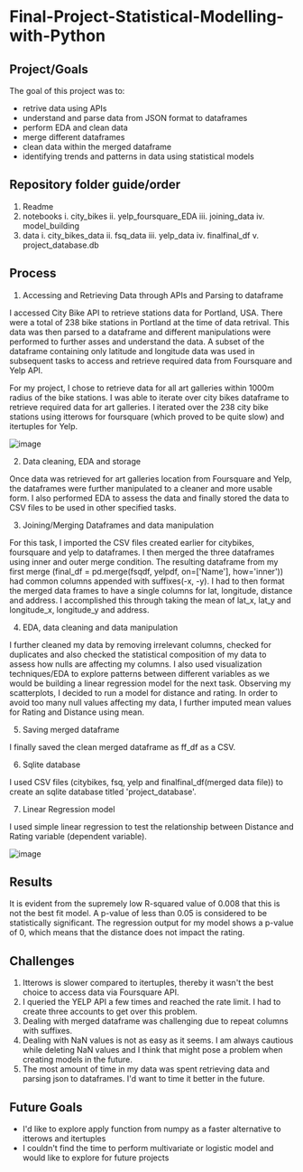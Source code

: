 # Final-Project-Statistical-Modelling-with-Python

## Project/Goals
The goal of this project was to:
- retrive data using APIs
- understand and parse data from JSON format to dataframes
- perform EDA and clean data
- merge different dataframes
- clean data within the merged dataframe
- identifying trends and patterns in data using statistical models

## Repository folder guide/order
1. Readme
2. notebooks
     i. city_bikes
     ii. yelp_foursquare_EDA
     iii. joining_data
     iv. model_building
3. data
     i. city_bikes_data
     ii. fsq_data
     iii. yelp_data
     iv. finalfinal_df
     v. project_database.db

## Process
1. Accessing and Retrieving Data through APIs and Parsing to dataframe

I accessed City Bike API to retrieve stations data for Portland, USA. There were a total of 238 bike stations in Portland at the time of data retrival. This data was then parsed to a dataframe and different manipulations were performed to further asses and understand the data. A subset of the dataframe containing only latitude and longitude data was used in subsequent tasks to access and retrieve required data from Foursquare and Yelp API.

For my project, I chose to retrieve data for all art galleries within 1000m radius of the bike stations. I was able to iterate over city bikes dataframe to retrieve required data for art galleries. I iterated over the 238 city bike stations using itterows for foursquare (which proved to be quite slow) and itertuples for Yelp.

![image](https://github.com/Zarmeena667/Statistical-Modelling-with-Python-Project2-LHL/assets/145514413/bfa7d5dc-dacf-4074-9de8-489bd9bd6fb2)


2. Data cleaning, EDA and storage

Once data was retrieved for art galleries location from Foursquare and Yelp, the dataframes were further manipulated to a cleaner and more usable form. I also performed EDA to assess the data and finally stored the data to CSV files to be used in other specified tasks.

3. Joining/Merging Dataframes and data manipulation

For this task, I imported the CSV files created earlier for citybikes, foursquare and yelp to dataframes. I then merged the three dataframes using inner and outer merge condition. The resulting dataframe from my first merge (final_df = pd.merge(fsqdf, yelpdf, on=['Name'], how='inner'))  had common columns appended with suffixes(-x, -y). I had to then format the merged data frames to have a single columns for lat, longitude, distance and address. I accomplished this through taking the mean of lat_x, lat_y and longitude_x, longitude_y and address.

4. EDA, data cleaning and data manipulation

I further cleaned my data by removing irrelevant columns, checked for duplicates and also checked the statistical composition of my data to assess how nulls are affecting my columns. I also used visualization techniques/EDA to explore patterns between different variables as we would be building a linear regression model for the next task. Observing my scatterplots, I decided to run a model for distance and rating. In order to avoid too many null values affecting my data, I further imputed mean values for Rating and Distance using mean.

5. Saving merged dataframe

I finally saved the clean merged dataframe as ff_df as a CSV. 

6. Sqlite database

I used CSV files (citybikes, fsq, yelp and finalfinal_df(merged data file)) to create an sqlite database titled 'project_database'.

7. Linear Regression model

I used simple linear regression to test the relationship between Distance and Rating variable (dependent variable). 


![image](https://github.com/Zarmeena667/Statistical-Modelling-with-Python-Project2-LHL/assets/145514413/c9cd3d4c-1069-4ba9-9b13-f8355134885f)



## Results

It is evident from the supremely low R-squared value of 0.008 that this is not the best fit model. A p-value of less than 0.05 is considered to be statistically significant. The regression output for my model shows a p-value of 0, which means that the distance does not impact the rating.


## Challenges 
1. Itterows is slower compared to itertuples, thereby it wasn't the best choice to access data via Foursquare API.
2. I queried the YELP API a few times and reached the rate limit. I had to create three accounts to get over this problem.
3. Dealing with merged dataframe was challenging due to repeat columns with suffixes.
4. Dealing with NaN values is not as easy as it seems. I am always cautious while deleting NaN values and I think that might pose a problem when creating models in the future.
5. The most amount of time in my data was spent retrieving data and parsing json to dataframes. I'd want to time it better in the future.

## Future Goals
- I'd like to explore apply function from numpy as a faster alternative to itterows and itertuples
- I couldn't find the time to perform multivariate or logistic model and would like to explore for future projects
